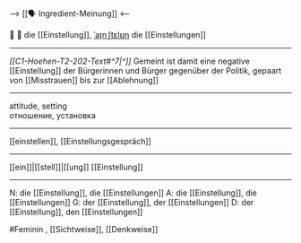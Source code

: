 --> [[🗣️ Ingredient-Meinung]] <--

🤔 🔴 die [[Einstellung]], [ˈaɪ̯nˌʃtɛlʊŋ](https://youglish.com/pronounce/Einstellung/german)
die [[Einstellungen]]

---
*[[C1-Hoehen-T2-202-Text#^7|^]]* Gemeint ist damit eine negative [[Einstellung]] der Bürgerinnen und Bürger gegenüber der Politik, gepaart von [[Misstrauen]] bis zur [[Ablehnung]]

---
attitude, setting  
отношение, установка

---
[[einstellen]], [[Einstellungsgespräch]]

---
[[ein]]|[[stell]]|[[ung]]
[[Einstellung]]


---
N: die [[Einstellung]], die [[Einstellungen]]
A: die [[Einstellung]], die [[Einstellungen]]
G: der [[Einstellung]], der [[Einstellungen]]
D: der [[Einstellung]], den [[Einstellungen]]


#Feminin , [[Sichtweise]], [[Denkweise]]
